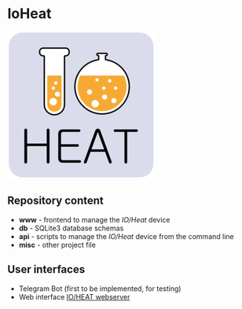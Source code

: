 # IoHeat

![IoHeat logo](https://github.com/telatin/IoHeat/blob/master/misc/logo_small_0.png)


## Repository content
 - **www** - frontend to manage the _IO/Heat_ device
 - **db** - SQLite3 database schemas
 - **api** - scripts to manage the _IO/Heat_ device from the command line
 - **misc** - other project file

## User interfaces
 - Telegram Bot (first to be implemented, for testing)
 - Web interface [IO/HEAT webserver](https://seq.space/apps/ioheat/)
